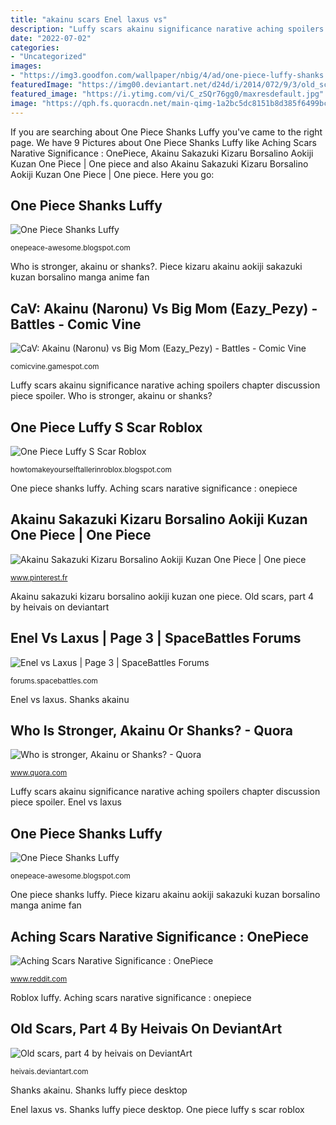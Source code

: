 ```yaml
---
title: "akainu scars Enel laxus vs"
description: "Luffy scars akainu significance narative aching spoilers chapter discussion piece spoiler"
date: "2022-07-02"
categories:
- "Uncategorized"
images:
- "https://img3.goodfon.com/wallpaper/nbig/4/ad/one-piece-luffy-shanks.jpg"
featuredImage: "https://img00.deviantart.net/d24d/i/2014/072/9/3/old_scars__part_4_by_heivais-d7a1rua.jpg"
featured_image: "https://i.ytimg.com/vi/C_zSQr76gg0/maxresdefault.jpg"
image: "https://qph.fs.quoracdn.net/main-qimg-1a2bc5dc8151b8d385f6499bcdd7bbed"
---
```


If you are searching about One Piece Shanks Luffy you've came to the right page. We have 9 Pictures about One Piece Shanks Luffy like Aching Scars Narative Significance : OnePiece, Akainu Sakazuki Kizaru Borsalino Aokiji Kuzan One Piece | One piece and also Akainu Sakazuki Kizaru Borsalino Aokiji Kuzan One Piece | One piece. Here you go:

## One Piece Shanks Luffy

![One Piece Shanks Luffy](https://img3.goodfon.com/wallpaper/nbig/4/ad/one-piece-luffy-shanks.jpg "Cav: akainu (naronu) vs big mom (eazy_pezy)")

<small>onepeace-awesome.blogspot.com</small>

Who is stronger, akainu or shanks?. Piece kizaru akainu aokiji sakazuki kuzan borsalino manga anime fan

## CaV: Akainu (Naronu) Vs Big Mom (Eazy_Pezy) - Battles - Comic Vine

![CaV: Akainu (Naronu) vs Big Mom (Eazy_Pezy) - Battles - Comic Vine](https://comicvine.gamespot.com/a/uploads/scale_super/11143/111431935/8114473-marcobm2.png "One piece shanks luffy")

<small>comicvine.gamespot.com</small>

Luffy scars akainu significance narative aching spoilers chapter discussion piece spoiler. Who is stronger, akainu or shanks?

## One Piece Luffy S Scar Roblox

![One Piece Luffy S Scar Roblox](https://lh6.googleusercontent.com/proxy/tOYGsfwULIBTzU8IcbTItDzZ-wjN_pTQO92sX2vdWxvVfF9qtL7rrBMkHKOdmUvavxO2kvsLZubBT7uQV2NX38mw9fgI_8ci=w1200-h630-pd "Luffy shanks piece")

<small>howtomakeyourselftallerinroblox.blogspot.com</small>

One piece shanks luffy. Aching scars narative significance : onepiece

## Akainu Sakazuki Kizaru Borsalino Aokiji Kuzan One Piece | One Piece

![Akainu Sakazuki Kizaru Borsalino Aokiji Kuzan One Piece | One piece](https://i.pinimg.com/originals/5e/b1/c3/5eb1c306f1d975177b6642a71edb0985.jpg "Luffy scars akainu significance narative aching spoilers chapter discussion piece spoiler")

<small>www.pinterest.fr</small>

Akainu sakazuki kizaru borsalino aokiji kuzan one piece. Old scars, part 4 by heivais on deviantart

## Enel Vs Laxus | Page 3 | SpaceBattles Forums

![Enel vs Laxus | Page 3 | SpaceBattles Forums](https://lh4.googleusercontent.com/-R8Aj0BDCwKM/UcwZhI_jP1I/AAAAAAAACG8/0orLFX_OJ3c/s365/Untitled-10%2520copy.jpg "Aching scars narative significance : onepiece")

<small>forums.spacebattles.com</small>

Enel vs laxus. Shanks akainu

## Who Is Stronger, Akainu Or Shanks? - Quora

![Who is stronger, Akainu or Shanks? - Quora](https://qph.fs.quoracdn.net/main-qimg-1a2bc5dc8151b8d385f6499bcdd7bbed "One piece luffy s scar roblox")

<small>www.quora.com</small>

Luffy scars akainu significance narative aching spoilers chapter discussion piece spoiler. Enel vs laxus

## One Piece Shanks Luffy

![One Piece Shanks Luffy](https://i.ytimg.com/vi/C_zSQr76gg0/maxresdefault.jpg "Aching scars narative significance : onepiece")

<small>onepeace-awesome.blogspot.com</small>

One piece shanks luffy. Piece kizaru akainu aokiji sakazuki kuzan borsalino manga anime fan

## Aching Scars Narative Significance : OnePiece

![Aching Scars Narative Significance : OnePiece](http://i.imgur.com/H7ZZObq.png "Akainu sakazuki kizaru borsalino aokiji kuzan one piece")

<small>www.reddit.com</small>

Roblox luffy. Aching scars narative significance : onepiece

## Old Scars, Part 4 By Heivais On DeviantArt

![Old scars, part 4 by heivais on DeviantArt](https://img00.deviantart.net/d24d/i/2014/072/9/3/old_scars__part_4_by_heivais-d7a1rua.jpg "Shanks luffy piece desktop")

<small>heivais.deviantart.com</small>

Shanks akainu. Shanks luffy piece desktop

Enel laxus vs. Shanks luffy piece desktop. One piece luffy s scar roblox
